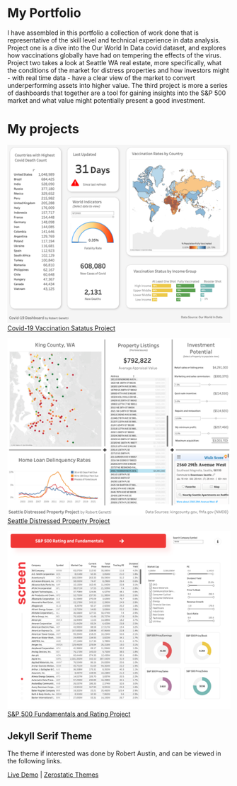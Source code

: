 # My Portfolio
I have assembled in this portfolio a collection of work done that is representative of the skill level and technical experience in data analysis. Project one is a dive into the Our World In Data covid dataset, and explores how vaccinations globally have had on tempering the effects of the virus. Project two takes a look at Seattle WA real estate, more specifically, what the conditions of the market for distress properties and how investors might - with real time data - have a clear view of the market to convert underperforming assets into higher value. The third project is more a series of dashboards that together are a tool for gaining insights into the S&P 500 market and what value might potentially present a good investment.

# My projects

![screenshot](/images/projects/covid19vacc.png "Covid-19 Vaccination Satatus Project Link")
[Covid-19 Vaccination Satatus Project](https://public.tableau.com/views/Book1_16627808205440/Dashboard1?:language=en-US&:display_count=n&:origin=viz_share_link)

![screenshot](/images/projects/seattlehousing.png "Seattle Distressed Property Project Link")
[Seattle Distressed Property Project](https://public.tableau.com/views/Book2_16641659196370/Dashboard1?:language=en-US&publish=yes&:display_count=n&:origin=viz_share_link)

![screenshot](/images/projects/sp500rating.png "S&P 500 Fundamentals and Rating Project Link")
[S&P 500 Fundamentals and Rating Project](https://public.tableau.com/views/Book3_16649292527140/screener?:language=en-US&publish=yes&:display_count=n&:origin=viz_share_link)

## Jekyll Serif Theme

The theme if interested was done by Robert Austin, and can be viewed in the following links.

[Live Demo](https://jekyll-serif-theme.netlify.com/) | 
[Zerostatic Themes](https://www.zerostatic.io/theme/hugo-hero/)


